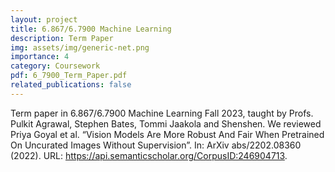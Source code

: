 ```yaml
---
layout: project
title: 6.867/6.7900 Machine Learning
description: Term Paper
img: assets/img/generic-net.png
importance: 4
category: Coursework
pdf: 6_7900_Term_Paper.pdf
related_publications: false
---
```


Term paper in 6.867/6.7900 Machine Learning Fall 2023, taught by Profs. Pulkit Agrawal, Stephen Bates, Tommi Jaakola and Shenshen. We reviewed Priya Goyal et al. “Vision Models Are More Robust And Fair When Pretrained On Uncurated Images Without Supervision”. In: ArXiv abs/2202.08360 (2022). URL: https://api.semanticscholar.org/CorpusID:246904713.
